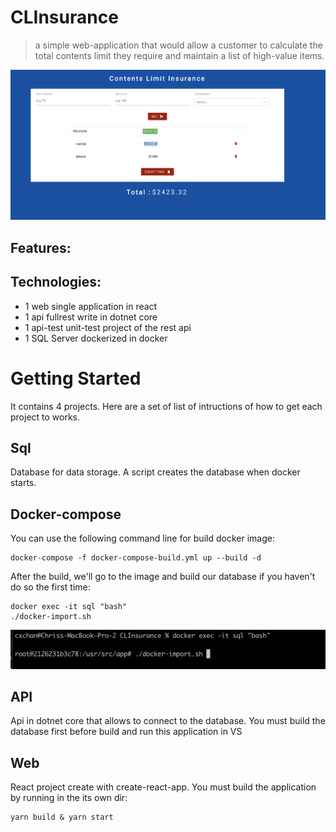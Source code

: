 # CLInsurance
> a simple web-application that would allow a customer to calculate the total contents limit they require and maintain a list of high-value items.

<img alt="web" src="api-test/images/image2.png">

## Features:

## Technologies:
 - 1 web single application in react
 - 1 api fullrest write in dotnet core
 - 1 api-test unit-test project of the rest api
 - 1 SQL Server dockerized in docker
# Getting Started
It contains 4 projects. Here are a set of list of intructions of how to get each project to works.

## Sql
Database for data storage. A script creates the database when docker starts.

## Docker-compose
You can use the following command line for build docker image:

    docker-compose -f docker-compose-build.yml up --build -d

After the build, we'll go to the image and build our database if you haven't do so the first time:

    docker exec -it sql "bash"
    ./docker-import.sh

<img alt="sql" src="api-test/images/image1.png">

## API
Api in dotnet core that allows to connect to the database. You must build the database first before build and run this application in VS

## Web
React project create with create-react-app. You must build the application by running in the its own dir:

    yarn build & yarn start
